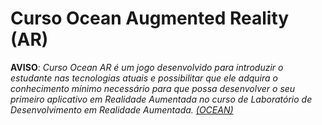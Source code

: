 # Curso Ocean Augmented Reality (AR)
 
**AVISO**: *Curso Ocean AR é um jogo desenvolvido para introduzir o estudante nas tecnologias atuais e possibilitar que ele adquira o conhecimento mínimo necessário para que possa desenvolver o seu primeiro aplicativo em Realidade Aumentada no curso de Laboratório de Desenvolvimento em Realidade Aumentada. [(OCEAN)](http://www.oceanbrasil.com)*
